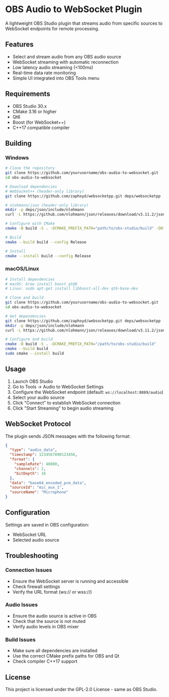 # OBS Audio to WebSocket Plugin

A lightweight OBS Studio plugin that streams audio from specific sources to WebSocket endpoints for remote processing.

## Features

- Select and stream audio from any OBS audio source
- WebSocket streaming with automatic reconnection
- Low latency audio streaming (<100ms)
- Real-time data rate monitoring
- Simple UI integrated into OBS Tools menu

## Requirements

- OBS Studio 30.x
- CMake 3.16 or higher
- Qt6
- Boost (for WebSocket++)
- C++17 compatible compiler

## Building

### Windows

```bash
# Clone the repository
git clone https://github.com/yourusername/obs-audio-to-websocket.git
cd obs-audio-to-websocket

# Download dependencies
# WebSocket++ (header-only library)
git clone https://github.com/zaphoyd/websocketpp.git deps/websocketpp

# nlohmann/json (header-only library)
mkdir -p deps/json/include/nlohmann
curl -L https://github.com/nlohmann/json/releases/download/v3.11.2/json.hpp -o deps/json/include/nlohmann/json.hpp

# Configure with CMake
cmake -B build -S . -DCMAKE_PREFIX_PATH="path/to/obs-studio/build" -DQt6_DIR="path/to/Qt/6.x/msvc2019_64/lib/cmake/Qt6"

# Build
cmake --build build --config Release

# Install
cmake --install build --config Release
```

### macOS/Linux

```bash
# Install dependencies
# macOS: brew install boost qt@6
# Linux: sudo apt-get install libboost-all-dev qt6-base-dev

# Clone and build
git clone https://github.com/yourusername/obs-audio-to-websocket.git
cd obs-audio-to-websocket

# Get dependencies
git clone https://github.com/zaphoyd/websocketpp.git deps/websocketpp
mkdir -p deps/json/include/nlohmann
curl -L https://github.com/nlohmann/json/releases/download/v3.11.2/json.hpp -o deps/json/include/nlohmann/json.hpp

# Configure and build
cmake -B build -S . -DCMAKE_PREFIX_PATH="/path/to/obs-studio/build"
cmake --build build
sudo cmake --install build
```

## Usage

1. Launch OBS Studio
2. Go to Tools → Audio to WebSocket Settings
3. Configure the WebSocket endpoint (default: `ws://localhost:8889/audio`)
4. Select your audio source
5. Click "Connect" to establish WebSocket connection
6. Click "Start Streaming" to begin audio streaming

## WebSocket Protocol

The plugin sends JSON messages with the following format:

```json
{
  "type": "audio_data",
  "timestamp": 1234567890123456,
  "format": {
    "sampleRate": 48000,
    "channels": 2,
    "bitDepth": 16
  },
  "data": "base64_encoded_pcm_data",
  "sourceId": "mic_aux_1",
  "sourceName": "Microphone"
}
```

## Configuration

Settings are saved in OBS configuration:
- WebSocket URL
- Selected audio source

## Troubleshooting

### Connection Issues
- Ensure the WebSocket server is running and accessible
- Check firewall settings
- Verify the URL format (ws:// or wss://)

### Audio Issues
- Ensure the audio source is active in OBS
- Check that the source is not muted
- Verify audio levels in OBS mixer

### Build Issues
- Make sure all dependencies are installed
- Use the correct CMake prefix paths for OBS and Qt
- Check compiler C++17 support

## License

This project is licensed under the GPL-2.0 License - same as OBS Studio.